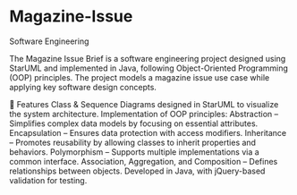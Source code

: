 # Magazine-Issue
Software Engineering

The Magazine Issue Brief is a software engineering project designed using StarUML and implemented in Java, following Object-Oriented Programming (OOP) principles. The project models a magazine issue use case while applying key software design concepts.

🎯 Features
Class & Sequence Diagrams designed in StarUML to visualize the system architecture.
Implementation of OOP principles:
Abstraction – Simplifies complex data models by focusing on essential attributes.
Encapsulation – Ensures data protection with access modifiers.
Inheritance – Promotes reusability by allowing classes to inherit properties and behaviors.
Polymorphism – Supports multiple implementations via a common interface.
Association, Aggregation, and Composition – Defines relationships between objects.
Developed in Java, with jQuery-based validation for testing.
